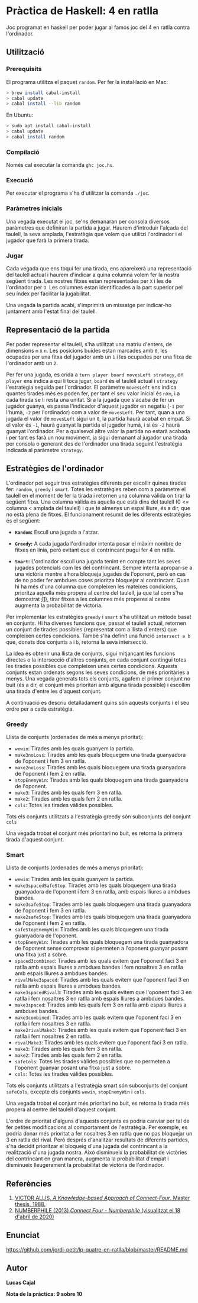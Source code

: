 # Pràctica de Haskell: 4 en ratlla

Joc programat en haskell per poder jugar al famós joc del 4 en ratlla contra l'ordinador.

## Utilització

### Prerequisits

El programa utilitza el paquet `random`. Per fer la instal·lació en Mac:

```bash
> brew install cabal-install
> cabal update
> cabal install --lib random
```

En Ubuntu:

```bash
> sudo apt install cabal-install
> cabal update
> cabal install random
```

### Compilació

Només cal executar la comanda `ghc joc.hs`.

### Execució

Per executar el programa s'ha d'utilitzar la comanda `./joc`.

### Paràmetres inicials

Una vegada executat el joc, se'ns demanaran per consola diversos paràmetres que definiran la partida a jugar. Haurem d'introduir l'alçada del taulell, la seva amplada, l'estratègia que volem que utilitzi l'ordinador i el jugador que farà la primera tirada.

### Jugar

Cada vegada que ens toqui fer una tirada, ens apareixerà una representació del taulell actual i haurem d'indicar a quina columna volem fer la nostra següent tirada. Les nostres fitxes estan representades per `X` i les de l'ordinador per `O`. Les columnes estan identificades a la part superior pel seu índex per facilitar la jugabilitat.

Una vegada la partida acabi, s'imprimirà un missatge per indicar-ho juntament amb l'estat final del taulell.

## Representació de la partida

Per poder representar el taulell, s'ha utilitzat una matriu d'enters, de dimensions `m` x `n`. Les posicions buides estan marcades amb `0`, les ocupades per una fitxa del jugador amb un `1` i les ocupades per una fitxa de l'ordinador amb un `2`. 

Per fer una jugada, es crida a `turn player board movesLeft strategy`, on `player` ens indica a qui li toca jugar, `board` és el taulell actual i `strategy` l'estratègia  seguida per l'ordinador. El paràmetre `movesLeft` ens indica quantes tirades més es poden fer, per tant el seu valor inicial és `n`x`m`, i a cada tirada se li resta una unitat. Si a la jugada que s'acaba de fer un jugador guanya, es passa l'indicador d'aquest jugador en negatiu (`-1` per l'humà, `-2` per l'ordinador) com a valor de `movesLeft`. Per tant, quan a una jugada el valor de `movesLeft` sigui un `0`, la partida haurà acabat en empat. Si el valor és `-1`, haurà guanyat la partida el jugador humà, i si és `-2` haurà guanyat l'ordinador. Per a qualsevol altre valor la partida no estarà acabada i per tant es farà un nou moviment, ja sigui demanant al jugador una tirada per consola o generant des de l'ordinador una tirada seguint l'estratègia indicada al paràmetre `strategy`.

## Estratègies de l'ordinador

L'ordinador pot seguir tres estratègies diferents per escollir quines tirades fer: `random`, `greedy` i `smart`. Totes les estratègies reben com a paràmetre el taulell en el moment de fer la tirada i retornen una columna vàlida on tirar la següent fitxa. Una columna vàlida és aquella que està dins del taulell (0 <= columna < amplada del taulell) i que té almenys un espai lliure, és a dir, que no està plena de fitxes. El funcionament resumit de les diferents estratègies és el següent:

- **`Random`:** Escull una jugada a l'atzar.

- **`Greedy`:** A cada jugada l'ordinador intenta posar el màxim nombre de fitxes en línia, però evitant que el contrincant pugui fer 4 en ratlla. 

- **`Smart`:** L'ordinador escull una jugada tenint en compte tant les seves jugades potencials com les del contrincant. Sempre intenta apropar-se a una victòria mentre alhora bloqueja jugades de l'oponent, però en cas de no poder fer ambdues coses prioritza bloquejar al contrincant. Quan hi ha més d'una columna que compleixen les mateixes condicions, prioritza aquella més propera al centre del taulell, ja que tal com s'ha demostrat [(1)](https://github.com/lucascajal/LP_practica_haskell/blob/master/README.md#refer%C3%A8ncies), tirar fitxes a les columnes més properes al centre augmenta la probabilitat de victòria.

Per implementar les estratègies `greedy` i `smart` s'ha utilitzat un mètode basat en conjunts. Hi ha diverses funcions que, passat el taulell actual, retornen un conjunt de tirades possibles (representat com a llista d'enters) que compleixen certes condicions. També s'ha definit una funció `intersect a b` que, donats dos conjunts `a` i `b`, retorna la seva intersecció. 

La idea és obtenir una llista de conjunts, sigui mitjançant les funcions directes o la intersecció d'altres conjunts, on cada conjunt contingui totes les tirades possibles que compleixen unes certes condicions. Aquests conjunts estan ordenats segons les seves condicions, de més prioritàries a menys. Una vegada generats tots els conjunts, agafem el primer conjunt no buit (és a dir, el conjunt més prioritari amb alguna tirada possible) i escollim una tirada d'entre les d'aquest conjunt. 

A continuació es descriu detalladament quins són aquests conjunts i el seu ordre per a cada estratègia.

### Greedy
Llista de conjunts (ordenades de més a menys prioritat):
- `wewin`: Tirades amb les quals guanyem la partida.
- `make3noLoss`: Tirades amb les quals bloquegem una tirada guanyadora de l'oponent i fem 3 en ratlla.
- `make2noLoss`: Tirades amb les quals bloquegem una tirada guanyadora de l'oponent i fem 2 en ratlla.
- `stopEnemyWin`: Tirades amb les quals bloquegem una tirada guanyadora de l'oponent.
- `make3`: Tirades amb les quals fem 3 en ratlla.
- `make2`: Tirades amb les quals fem 2 en ratlla.
- `cols`: Totes les tirades vàlides possibles.

Tots els conjunts utilitzats a l'estratègia greedy són subconjunts del conjunt `cols`

Una vegada trobat el conjunt més prioritari no buit, es retorna la primera tirada d'aquest conjunt.

### Smart
Llista de conjunts (ordenades de més a menys prioritat):
- `wewin`: Tirades amb les quals guanyem la partida.
- `make3spacedSafeStop`: Tirades amb les quals bloquegem una tirada guanyadora de l'oponent i fem 3 en ratlla, amb espais lliures a ambdues bandes.
- `make3safeStop`: Tirades amb les quals bloquegem una tirada guanyadora de l'oponent i fem 3 en ratlla.
- `make2safeStop`: Tirades amb les quals bloquegem una tirada guanyadora de l'oponent i fem 2 en ratlla.
- `safeStopEnemyWin`: Tirades amb les quals bloquegem una tirada guanyadora de l'oponent.
- `stopEnemyWin`: Tirades amb les quals bloquegem una tirada guanyadora de l'oponent sense comprovar si permeten a l'oponent guanyar posant una fitxa just a sobre.
- `spaced3combined`: Tirades amb les quals evitem que l'oponent faci 3 en ratlla amb espais lliures a ambdues bandes i fem nosaltres 3 en ratlla amb espais lliures a ambdues bandes.
- `rivalMake3spaced`: Tirades amb les quals evitem que l'oponent faci 3 en ratlla amb espais lliures a ambdues bandes.
- `make3spacedRival3`: Tirades amb les quals evitem que l'oponent faci 3 en ratlla i fem nosaltres 3 en ratlla amb espais lliures a ambdues bandes.
- `make3spaced`: Tirades amb les quals fem 3 en ratlla amb espais lliures a ambdues bandes.
- `make3combined`: Tirades amb les quals evitem que l'oponent faci 3 en ratlla i fem nosaltres 3 en ratlla.
- `make2rivalMake3`: Tirades amb les quals evitem que l'oponent faci 3 en ratlla i fem nosaltres 2 en ratlla.
- `rivalMake3`: Tirades amb les quals evitem que l'oponent faci 3 en ratlla.
- `make3`: Tirades amb les quals fem 3 en ratlla.
- `make2`: Tirades amb les quals fem 2 en ratlla.
- `safeCols`: Totes les tirades vàlides possibles que no permeten a l'oponent guanyar posant una fitxa just a sobre.
- `cols`: Totes les tirades vàlides possibles.

Tots els conjunts utilitzats a l'estratègia smart són subconjunts del conjunt `safeCols`, excepte els conjunts `wewin`, `stopEnemyWin` i `cols`.

Una vegada trobat el conjunt més prioritari no buit, es retorna la tirada més propera al centre del taulell d'aquest conjunt.

L'ordre de prioritat d'alguns d'aquests conjunts es podria canviar per tal de fer petites modificacions al comportament de l'estratègia. Per exemple, es podria donar més prioritat a fer nosaltres 3 en ratlla que no pas bloquejar un 3 en ratlla del rival. Però després d'analitzar resultats de diferents partides, s'ha decidit prioritzar el bloqueig d'una jugada del contrincant a la realització d'una jugada nostra. Això disminueix la probabilitat de victòries del contrincant en gran manera, augmenta la probabilitat d'empat i disminueix lleugerament la probabilitat de victòria de l'ordinador.

## Referències
1) [VICTOR ALLIS, *A Knowledge-based Approach of Connect-Four*, Master thesis, 1988.](http://www.informatik.uni-trier.de/~fernau/DSL0607/Masterthesis-Viergewinnt.pdf)
2) [NUMBERPHILE (2013) *Connect Four - Numberphile* (visualitzat el 18 d'abril de 2020)](https://www.youtube.com/watch?v=yDWPi1pZ0Po&t=220s)

## Enunciat

https://github.com/jordi-petit/lp-quatre-en-ratlla/blob/master/README.md

## Autor

**Lucas Cajal**

**Nota de la pràctica: 9 sobre 10**
